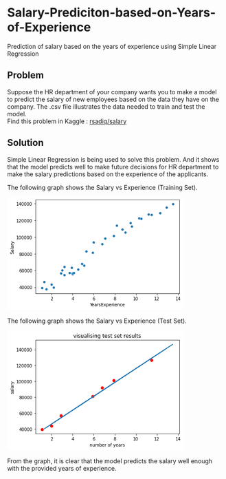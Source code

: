 # Salary-Prediciton-based-on-Years-of-Experience
Prediction of salary based on the years of experience using Simple Linear Regression

## Problem
Suppose the HR department of your company wants you to make a model to predict the salary of new employees based on the data they have on the company. The .csv file illustrates the data needed to train and test the model.
<br>
Find this problem in Kaggle : [rsadiq/salary](https://www.kaggle.com/rsadiq/salary)

## Solution
Simple Linear Regression is being used to solve this problem. And it shows that the model predicts well to make future decisions for HR department to make the salary predictions based on the experience of the applicants.

The following graph shows the Salary vs Experience (Training Set).

<img src="https://raw.githubusercontent.com/Abhijith14/Salary-Predictor/master/readme_assets/before.png">

The following graph shows the Salary vs Experience (Test Set).

<img src="https://raw.githubusercontent.com/Abhijith14/Salary-Predictor/master/readme_assets/after.png">

From the graph, it is clear that the model predicts the salary well enough with the provided years of experience.

